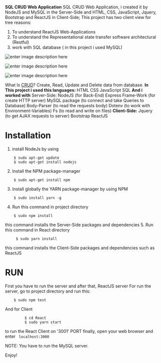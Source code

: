 **SQL CRUD Web Application**
SQL CRUD Web Application, i created it by NodeJS and MySQL in the Server-Side and HTML, CSS, JavaScript, Jquery, Bootstrap and ReactJS in Client-Side; This project has two client view for tree reasons:
1. To understand  ReactJS Web-Applications 
2. To understand the Representational state transfer software architectural (Restful) 
3. work with SQL database ( in this project i used MySQL)

![enter image description here](https://lh3.googleusercontent.com/YM8fUO6GILbVTDW10UCRJsmlbYhnHM9uKH5wypb_536x-FLnHPPby-QyOEwWd2NxI9RaIfzzzCk)

![enter image description here](https://lh3.googleusercontent.com/We2RJKRe4rImM7NxjSZgoW15momruX1o_EFosV_9tM2HrGbS4nuN6bpQmC0Nrwp5MC85wHrkkCk)


![enter image description here](https://lh3.googleusercontent.com/m3fH7Okb0HlXcaqa52MhkNyE0UQ5-nmvxSnaIESTME0xwLiXOzlv4-eF_MLXrsgQQrHo7kOC3Eo) 

What Is [CRUD](https://en.wikipedia.org/wiki/Create,_read,_update_and_delete)?
 Create, Read, Update and Delete data from database.
**In This project i used this languages:**
HTML
CSS
JavaScript
SQL 
**And i worked with** 
Server-Side:
NodeJS (for Back-End)
Express Frame-Work (for create HTTP server)
MySQL package (to connect and take Queries to Database)
Body-Parser (to read the requests body)
Dotenv (to work with Environment-Variables)
Fs (to read and write on files)
**Client-Side:**
Jquery (to get AJAX requests to server)
Bootstrap 
ReactJS 
 

# Installation
1. install NodeJs by using 
```
	$ sudo apt-get update
	$ sudo apt-get install nodejs
```
2. Install the NPM package-manager
```
	$ sudo apt-get install npm
```
3. Install globally the YARN package-manager by using NPM
```
	$ sudo install yarn -g
```
4. Run this command in project directory
```
	$ sudo npm install
```
this command installs the Server-Side packages and dependencies 
5. Run this command in React directory
```
	 $ sudo yarn install
```
this command installs the Client-Side  packages and dependencies such as ReactJS


# RUN
First  you have to run the server and after that, ReactJS server
For run the server, go to project directory and run this:
```
	$ sudo npm test
  ```
  And for Client
```
		 $ cd React
		 $ sudo yarn start
```
to run the React Client on '3001' PORT
finally, open your web browser and enter ``` localhost:3000```

NOTE: You have to run the MySQL server.

Enjoy!
